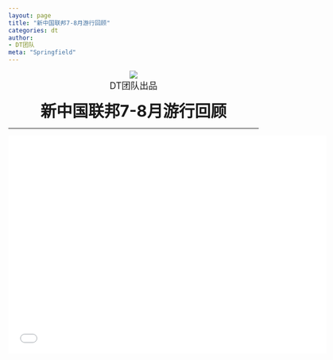 ```yaml
---
layout: page
title: "新中国联邦7-8月游行回顾"
categories: dt
author:
- DT团队
meta: "Springfield"
---
```


<center>
    <img src="../../../../image/dt/logo.png"/>
</center>

<center>
    <font size=4>
        DT团队出品
    </font>
</center>
    
**<center><font size=6>新中国联邦7-8月游行回顾</font></center>**

<hr>

<center>
<iframe width="640" height="440" src="../../../../video/dt/New_Federal_State_Of_China_July_August_parade_review.mp4" frameborder="0" allow="accelerometer; autoplay; encrypted-media; gyroscope; picture-in-picture" allowfullscreen></iframe>
</center>
